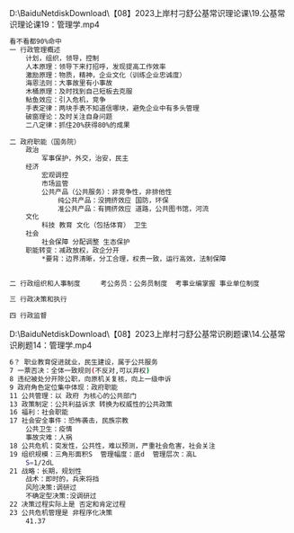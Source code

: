 



D:\BaiduNetdiskDownload\【08】2023上岸村刁舒公基常识理论课\19.公基常识理论课19：管理学.mp4

```sh
看不看都90%命中
一 行政管理概述
	计划，组织，领导，控制
	人本原理：领导下来打招呼，发现提高工作效率
	激励原理：物质，精神，企业文化（训练企业忠诚度）
	海恩法则：大事故里有小事故
	木桶原理：及时找到自己短板去克服
	鲇鱼效应：引入危机，竞争
	手表定律：两块手表不知道信哪块，避免企业中有多头管理
	破窗理论：及时关注自身问题
	二八定律：抓住20%获得80%的成果
	
二 政府职能（国务院）
	政治
		军事保护，外交，治安，民主
	经济
		宏观调控
		市场监管
		公共产品（公共服务）：非竞争性，非排他性
			纯公共产品：没拥挤效应 国防，环保
			准公共产品：有拥挤效应 道路，公共图书馆，河流
	文化 
		科技 教育 文化（包括体育） 卫生
	社会
		社会保障 分配调整 生态保护
	职能转变：减政放权，政企分开
		*要背：边界清晰，分工合理，权责一致，运行高效，法制保障
		

二 行政组织和人事制度		考公务员：公务员制度	考事业编掌握 事业单位制度

三 行政决策和执行

四 行政监督
```











D:\BaiduNetdiskDownload\【08】2023上岸村刁舒公基常识刷题课\14.公基常识刷题14：管理学.mp4

```sh
6？ 职业教育促进就业，民生建设，属于公共服务
7 一票否决：全体一致规则(不反对,可以弃权)
8 违纪被处分开除公职，向原机关复核，向上一级申诉
9 政府角色定位集中体现：政府职能
11 公共管理：以 政府 为核心的公共部门
13 政策制定：公共利益诉求 转换为权威性的公共政策
16 福利：社会职能
17 社会安全事件：恐怖袭击，民族宗教
	公共卫生：疫情
	事故灾难：人祸
18 公共危机：突发性，公共性，难以预测，严重社会危害，社会关注
19 组织规模：三角形面积S	管理幅度：底d	 管理层次：高L
	S=1/2dL
21 战略：长期，规划性
	战术：即时的，兵来将挡
	风险决策:调研过
	不确定型决策:没调研过
22 决策过程实际上是 否定和肯定过程
23 公共危机管理是 非程序化决策
	41.37

```

